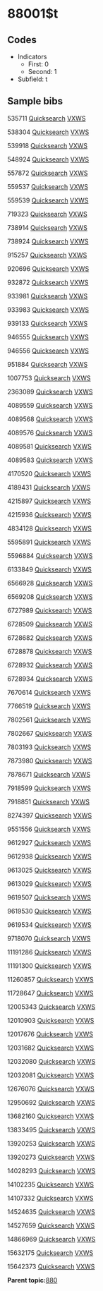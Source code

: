 # 88001$t

## Codes

-   Indicators
    -   First: 0
    -   Second: 1
-   Subfield: t

## Sample bibs

535711 [Quicksearch](https://search.library.yale.edu/catalog/535711) [VXWS](http://prodorbis.library.yale.edu:7014/vxws/GetHoldingsService?bibId=535711)

538304 [Quicksearch](https://search.library.yale.edu/catalog/538304) [VXWS](http://prodorbis.library.yale.edu:7014/vxws/GetHoldingsService?bibId=538304)

539918 [Quicksearch](https://search.library.yale.edu/catalog/539918) [VXWS](http://prodorbis.library.yale.edu:7014/vxws/GetHoldingsService?bibId=539918)

548924 [Quicksearch](https://search.library.yale.edu/catalog/548924) [VXWS](http://prodorbis.library.yale.edu:7014/vxws/GetHoldingsService?bibId=548924)

557872 [Quicksearch](https://search.library.yale.edu/catalog/557872) [VXWS](http://prodorbis.library.yale.edu:7014/vxws/GetHoldingsService?bibId=557872)

559537 [Quicksearch](https://search.library.yale.edu/catalog/559537) [VXWS](http://prodorbis.library.yale.edu:7014/vxws/GetHoldingsService?bibId=559537)

559539 [Quicksearch](https://search.library.yale.edu/catalog/559539) [VXWS](http://prodorbis.library.yale.edu:7014/vxws/GetHoldingsService?bibId=559539)

719323 [Quicksearch](https://search.library.yale.edu/catalog/719323) [VXWS](http://prodorbis.library.yale.edu:7014/vxws/GetHoldingsService?bibId=719323)

738914 [Quicksearch](https://search.library.yale.edu/catalog/738914) [VXWS](http://prodorbis.library.yale.edu:7014/vxws/GetHoldingsService?bibId=738914)

738924 [Quicksearch](https://search.library.yale.edu/catalog/738924) [VXWS](http://prodorbis.library.yale.edu:7014/vxws/GetHoldingsService?bibId=738924)

915257 [Quicksearch](https://search.library.yale.edu/catalog/915257) [VXWS](http://prodorbis.library.yale.edu:7014/vxws/GetHoldingsService?bibId=915257)

920696 [Quicksearch](https://search.library.yale.edu/catalog/920696) [VXWS](http://prodorbis.library.yale.edu:7014/vxws/GetHoldingsService?bibId=920696)

932872 [Quicksearch](https://search.library.yale.edu/catalog/932872) [VXWS](http://prodorbis.library.yale.edu:7014/vxws/GetHoldingsService?bibId=932872)

933981 [Quicksearch](https://search.library.yale.edu/catalog/933981) [VXWS](http://prodorbis.library.yale.edu:7014/vxws/GetHoldingsService?bibId=933981)

933983 [Quicksearch](https://search.library.yale.edu/catalog/933983) [VXWS](http://prodorbis.library.yale.edu:7014/vxws/GetHoldingsService?bibId=933983)

939133 [Quicksearch](https://search.library.yale.edu/catalog/939133) [VXWS](http://prodorbis.library.yale.edu:7014/vxws/GetHoldingsService?bibId=939133)

946555 [Quicksearch](https://search.library.yale.edu/catalog/946555) [VXWS](http://prodorbis.library.yale.edu:7014/vxws/GetHoldingsService?bibId=946555)

946556 [Quicksearch](https://search.library.yale.edu/catalog/946556) [VXWS](http://prodorbis.library.yale.edu:7014/vxws/GetHoldingsService?bibId=946556)

951884 [Quicksearch](https://search.library.yale.edu/catalog/951884) [VXWS](http://prodorbis.library.yale.edu:7014/vxws/GetHoldingsService?bibId=951884)

1007753 [Quicksearch](https://search.library.yale.edu/catalog/1007753) [VXWS](http://prodorbis.library.yale.edu:7014/vxws/GetHoldingsService?bibId=1007753)

2363089 [Quicksearch](https://search.library.yale.edu/catalog/2363089) [VXWS](http://prodorbis.library.yale.edu:7014/vxws/GetHoldingsService?bibId=2363089)

4089559 [Quicksearch](https://search.library.yale.edu/catalog/4089559) [VXWS](http://prodorbis.library.yale.edu:7014/vxws/GetHoldingsService?bibId=4089559)

4089568 [Quicksearch](https://search.library.yale.edu/catalog/4089568) [VXWS](http://prodorbis.library.yale.edu:7014/vxws/GetHoldingsService?bibId=4089568)

4089576 [Quicksearch](https://search.library.yale.edu/catalog/4089576) [VXWS](http://prodorbis.library.yale.edu:7014/vxws/GetHoldingsService?bibId=4089576)

4089581 [Quicksearch](https://search.library.yale.edu/catalog/4089581) [VXWS](http://prodorbis.library.yale.edu:7014/vxws/GetHoldingsService?bibId=4089581)

4089583 [Quicksearch](https://search.library.yale.edu/catalog/4089583) [VXWS](http://prodorbis.library.yale.edu:7014/vxws/GetHoldingsService?bibId=4089583)

4170520 [Quicksearch](https://search.library.yale.edu/catalog/4170520) [VXWS](http://prodorbis.library.yale.edu:7014/vxws/GetHoldingsService?bibId=4170520)

4189431 [Quicksearch](https://search.library.yale.edu/catalog/4189431) [VXWS](http://prodorbis.library.yale.edu:7014/vxws/GetHoldingsService?bibId=4189431)

4215897 [Quicksearch](https://search.library.yale.edu/catalog/4215897) [VXWS](http://prodorbis.library.yale.edu:7014/vxws/GetHoldingsService?bibId=4215897)

4215936 [Quicksearch](https://search.library.yale.edu/catalog/4215936) [VXWS](http://prodorbis.library.yale.edu:7014/vxws/GetHoldingsService?bibId=4215936)

4834128 [Quicksearch](https://search.library.yale.edu/catalog/4834128) [VXWS](http://prodorbis.library.yale.edu:7014/vxws/GetHoldingsService?bibId=4834128)

5595891 [Quicksearch](https://search.library.yale.edu/catalog/5595891) [VXWS](http://prodorbis.library.yale.edu:7014/vxws/GetHoldingsService?bibId=5595891)

5596884 [Quicksearch](https://search.library.yale.edu/catalog/5596884) [VXWS](http://prodorbis.library.yale.edu:7014/vxws/GetHoldingsService?bibId=5596884)

6133849 [Quicksearch](https://search.library.yale.edu/catalog/6133849) [VXWS](http://prodorbis.library.yale.edu:7014/vxws/GetHoldingsService?bibId=6133849)

6566928 [Quicksearch](https://search.library.yale.edu/catalog/6566928) [VXWS](http://prodorbis.library.yale.edu:7014/vxws/GetHoldingsService?bibId=6566928)

6569208 [Quicksearch](https://search.library.yale.edu/catalog/6569208) [VXWS](http://prodorbis.library.yale.edu:7014/vxws/GetHoldingsService?bibId=6569208)

6727989 [Quicksearch](https://search.library.yale.edu/catalog/6727989) [VXWS](http://prodorbis.library.yale.edu:7014/vxws/GetHoldingsService?bibId=6727989)

6728509 [Quicksearch](https://search.library.yale.edu/catalog/6728509) [VXWS](http://prodorbis.library.yale.edu:7014/vxws/GetHoldingsService?bibId=6728509)

6728682 [Quicksearch](https://search.library.yale.edu/catalog/6728682) [VXWS](http://prodorbis.library.yale.edu:7014/vxws/GetHoldingsService?bibId=6728682)

6728878 [Quicksearch](https://search.library.yale.edu/catalog/6728878) [VXWS](http://prodorbis.library.yale.edu:7014/vxws/GetHoldingsService?bibId=6728878)

6728932 [Quicksearch](https://search.library.yale.edu/catalog/6728932) [VXWS](http://prodorbis.library.yale.edu:7014/vxws/GetHoldingsService?bibId=6728932)

6728934 [Quicksearch](https://search.library.yale.edu/catalog/6728934) [VXWS](http://prodorbis.library.yale.edu:7014/vxws/GetHoldingsService?bibId=6728934)

7670614 [Quicksearch](https://search.library.yale.edu/catalog/7670614) [VXWS](http://prodorbis.library.yale.edu:7014/vxws/GetHoldingsService?bibId=7670614)

7766519 [Quicksearch](https://search.library.yale.edu/catalog/7766519) [VXWS](http://prodorbis.library.yale.edu:7014/vxws/GetHoldingsService?bibId=7766519)

7802561 [Quicksearch](https://search.library.yale.edu/catalog/7802561) [VXWS](http://prodorbis.library.yale.edu:7014/vxws/GetHoldingsService?bibId=7802561)

7802667 [Quicksearch](https://search.library.yale.edu/catalog/7802667) [VXWS](http://prodorbis.library.yale.edu:7014/vxws/GetHoldingsService?bibId=7802667)

7803193 [Quicksearch](https://search.library.yale.edu/catalog/7803193) [VXWS](http://prodorbis.library.yale.edu:7014/vxws/GetHoldingsService?bibId=7803193)

7873980 [Quicksearch](https://search.library.yale.edu/catalog/7873980) [VXWS](http://prodorbis.library.yale.edu:7014/vxws/GetHoldingsService?bibId=7873980)

7878671 [Quicksearch](https://search.library.yale.edu/catalog/7878671) [VXWS](http://prodorbis.library.yale.edu:7014/vxws/GetHoldingsService?bibId=7878671)

7918599 [Quicksearch](https://search.library.yale.edu/catalog/7918599) [VXWS](http://prodorbis.library.yale.edu:7014/vxws/GetHoldingsService?bibId=7918599)

7918851 [Quicksearch](https://search.library.yale.edu/catalog/7918851) [VXWS](http://prodorbis.library.yale.edu:7014/vxws/GetHoldingsService?bibId=7918851)

8274397 [Quicksearch](https://search.library.yale.edu/catalog/8274397) [VXWS](http://prodorbis.library.yale.edu:7014/vxws/GetHoldingsService?bibId=8274397)

9551556 [Quicksearch](https://search.library.yale.edu/catalog/9551556) [VXWS](http://prodorbis.library.yale.edu:7014/vxws/GetHoldingsService?bibId=9551556)

9612927 [Quicksearch](https://search.library.yale.edu/catalog/9612927) [VXWS](http://prodorbis.library.yale.edu:7014/vxws/GetHoldingsService?bibId=9612927)

9612938 [Quicksearch](https://search.library.yale.edu/catalog/9612938) [VXWS](http://prodorbis.library.yale.edu:7014/vxws/GetHoldingsService?bibId=9612938)

9613025 [Quicksearch](https://search.library.yale.edu/catalog/9613025) [VXWS](http://prodorbis.library.yale.edu:7014/vxws/GetHoldingsService?bibId=9613025)

9613029 [Quicksearch](https://search.library.yale.edu/catalog/9613029) [VXWS](http://prodorbis.library.yale.edu:7014/vxws/GetHoldingsService?bibId=9613029)

9619507 [Quicksearch](https://search.library.yale.edu/catalog/9619507) [VXWS](http://prodorbis.library.yale.edu:7014/vxws/GetHoldingsService?bibId=9619507)

9619530 [Quicksearch](https://search.library.yale.edu/catalog/9619530) [VXWS](http://prodorbis.library.yale.edu:7014/vxws/GetHoldingsService?bibId=9619530)

9619534 [Quicksearch](https://search.library.yale.edu/catalog/9619534) [VXWS](http://prodorbis.library.yale.edu:7014/vxws/GetHoldingsService?bibId=9619534)

9718070 [Quicksearch](https://search.library.yale.edu/catalog/9718070) [VXWS](http://prodorbis.library.yale.edu:7014/vxws/GetHoldingsService?bibId=9718070)

11191286 [Quicksearch](https://search.library.yale.edu/catalog/11191286) [VXWS](http://prodorbis.library.yale.edu:7014/vxws/GetHoldingsService?bibId=11191286)

11191300 [Quicksearch](https://search.library.yale.edu/catalog/11191300) [VXWS](http://prodorbis.library.yale.edu:7014/vxws/GetHoldingsService?bibId=11191300)

11260857 [Quicksearch](https://search.library.yale.edu/catalog/11260857) [VXWS](http://prodorbis.library.yale.edu:7014/vxws/GetHoldingsService?bibId=11260857)

11728647 [Quicksearch](https://search.library.yale.edu/catalog/11728647) [VXWS](http://prodorbis.library.yale.edu:7014/vxws/GetHoldingsService?bibId=11728647)

12005343 [Quicksearch](https://search.library.yale.edu/catalog/12005343) [VXWS](http://prodorbis.library.yale.edu:7014/vxws/GetHoldingsService?bibId=12005343)

12010903 [Quicksearch](https://search.library.yale.edu/catalog/12010903) [VXWS](http://prodorbis.library.yale.edu:7014/vxws/GetHoldingsService?bibId=12010903)

12017676 [Quicksearch](https://search.library.yale.edu/catalog/12017676) [VXWS](http://prodorbis.library.yale.edu:7014/vxws/GetHoldingsService?bibId=12017676)

12031682 [Quicksearch](https://search.library.yale.edu/catalog/12031682) [VXWS](http://prodorbis.library.yale.edu:7014/vxws/GetHoldingsService?bibId=12031682)

12032080 [Quicksearch](https://search.library.yale.edu/catalog/12032080) [VXWS](http://prodorbis.library.yale.edu:7014/vxws/GetHoldingsService?bibId=12032080)

12032081 [Quicksearch](https://search.library.yale.edu/catalog/12032081) [VXWS](http://prodorbis.library.yale.edu:7014/vxws/GetHoldingsService?bibId=12032081)

12676076 [Quicksearch](https://search.library.yale.edu/catalog/12676076) [VXWS](http://prodorbis.library.yale.edu:7014/vxws/GetHoldingsService?bibId=12676076)

12950692 [Quicksearch](https://search.library.yale.edu/catalog/12950692) [VXWS](http://prodorbis.library.yale.edu:7014/vxws/GetHoldingsService?bibId=12950692)

13682160 [Quicksearch](https://search.library.yale.edu/catalog/13682160) [VXWS](http://prodorbis.library.yale.edu:7014/vxws/GetHoldingsService?bibId=13682160)

13833495 [Quicksearch](https://search.library.yale.edu/catalog/13833495) [VXWS](http://prodorbis.library.yale.edu:7014/vxws/GetHoldingsService?bibId=13833495)

13920253 [Quicksearch](https://search.library.yale.edu/catalog/13920253) [VXWS](http://prodorbis.library.yale.edu:7014/vxws/GetHoldingsService?bibId=13920253)

13920273 [Quicksearch](https://search.library.yale.edu/catalog/13920273) [VXWS](http://prodorbis.library.yale.edu:7014/vxws/GetHoldingsService?bibId=13920273)

14028293 [Quicksearch](https://search.library.yale.edu/catalog/14028293) [VXWS](http://prodorbis.library.yale.edu:7014/vxws/GetHoldingsService?bibId=14028293)

14102235 [Quicksearch](https://search.library.yale.edu/catalog/14102235) [VXWS](http://prodorbis.library.yale.edu:7014/vxws/GetHoldingsService?bibId=14102235)

14107332 [Quicksearch](https://search.library.yale.edu/catalog/14107332) [VXWS](http://prodorbis.library.yale.edu:7014/vxws/GetHoldingsService?bibId=14107332)

14524635 [Quicksearch](https://search.library.yale.edu/catalog/14524635) [VXWS](http://prodorbis.library.yale.edu:7014/vxws/GetHoldingsService?bibId=14524635)

14527659 [Quicksearch](https://search.library.yale.edu/catalog/14527659) [VXWS](http://prodorbis.library.yale.edu:7014/vxws/GetHoldingsService?bibId=14527659)

14866969 [Quicksearch](https://search.library.yale.edu/catalog/14866969) [VXWS](http://prodorbis.library.yale.edu:7014/vxws/GetHoldingsService?bibId=14866969)

15632175 [Quicksearch](https://search.library.yale.edu/catalog/15632175) [VXWS](http://prodorbis.library.yale.edu:7014/vxws/GetHoldingsService?bibId=15632175)

15642373 [Quicksearch](https://search.library.yale.edu/catalog/15642373) [VXWS](http://prodorbis.library.yale.edu:7014/vxws/GetHoldingsService?bibId=15642373)

**Parent topic:**[880](../../tags/880/880.md)

